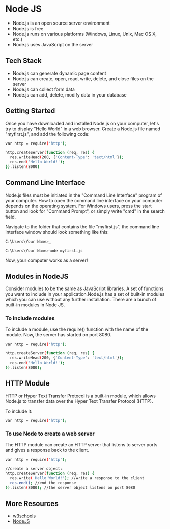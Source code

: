 # Node JS

- Node.js is an open source server environment
- Node.js is free
- Node.js runs on various platforms (Windows, Linux, Unix, Mac OS X, etc.)
- Node.js uses JavaScript on the server

## Tech Stack

- Node.js can generate dynamic page content
- Node.js can create, open, read, write, delete, and close files on the server
- Node.js can collect form data
- Node.js can add, delete, modify data in your database

## Getting Started

Once you have downloaded and installed Node.js on your computer, let's try to display "Hello World" in a web browser. Create a Node.js file named "myfirst.js", and add the following code:

```bash
var http = require('http');

http.createServer(function (req, res) {
  res.writeHead(200, {'Content-Type': 'text/html'});
  res.end('Hello World!');
}).listen(8080)
```

## Command Line Interface

Node.js files must be initiated in the "Command Line Interface" program of your computer. How to open the command line interface on your computer depends on the operating system. For Windows users, press the start button and look for "Command Prompt", or simply write "cmd" in the search field. 

Navigate to the folder that contains the file "myfirst.js", the command line interface window should look something like this:

```bash
C:\Users\Your Name>_

C:\Users\Your Name>node myfirst.js
```
Now, your computer works as a server!

## Modules in NodeJS 

Consider modules to be the same as JavaScript libraries.
A set of functions you want to include in your application.Node.js has a set of built-in modules which you can use without any further installation. There are a bunch of built-in modules in Node JS.

### To include modules

To include a module, use the require() function with the name of the module. Now, the server has started on port 8080.

```bash
var http = require('http');

http.createServer(function (req, res) {
  res.writeHead(200, {'Content-Type': 'text/html'});
  res.end('Hello World!');
}).listen(8080);
```
## HTTP Module

HTTP or Hyper Text Transfer Protocol is a built-in module, which allows Node.js to transfer data over the Hyper Text Transfer Protocol (HTTP).

To include it:
```bash
var http = require('http');
```
### To use Node to create a web server
The HTTP module can create an HTTP server that listens to server ports and gives a response back to the client.
```bash
var http = require('http');

//create a server object:
http.createServer(function (req, res) {
  res.write('Hello World!'); //write a response to the client
  res.end(); //end the response
}).listen(8080); //the server object listens on port 8080
```

## More Resources

- [w3schools](https://www.w3schools.com/nodejs/default.asp)
- [NodeJS](https://nodejs.org/en/)
